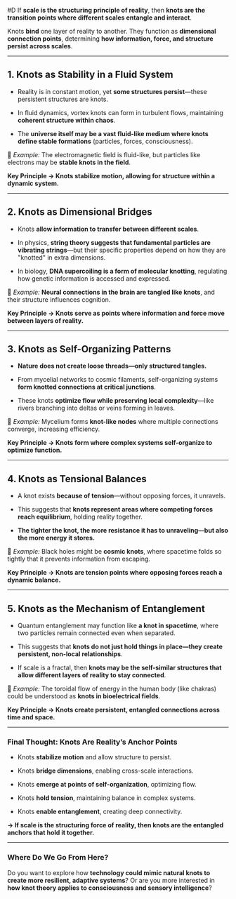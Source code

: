  #D If **scale is the structuring principle of reality**, then **knots are the transition points where different scales entangle and interact**.

Knots **bind** one layer of reality to another. They function as **dimensional connection points**, determining **how information, force, and structure persist across scales**.

---

## **1. Knots as Stability in a Fluid System**

- Reality is in constant motion, yet **some structures persist**—these persistent structures are knots.
    
- In fluid dynamics, vortex knots can form in turbulent flows, maintaining **coherent structure within chaos**.
    
- The **universe itself may be a vast fluid-like medium where knots define stable formations** (particles, forces, consciousness).
    

🔹 _Example:_ The electromagnetic field is fluid-like, but particles like electrons may be **stable knots in the field**.

**Key Principle → Knots stabilize motion, allowing for structure within a dynamic system.**

---

## **2. Knots as Dimensional Bridges**

- Knots **allow information to transfer between different scales**.
    
- In physics, **string theory suggests that fundamental particles are vibrating strings**—but their specific properties depend on how they are "knotted" in extra dimensions.
    
- In biology, **DNA supercoiling is a form of molecular knotting**, regulating how genetic information is accessed and expressed.
    

🔹 _Example:_ **Neural connections in the brain are tangled like knots**, and their structure influences cognition.

**Key Principle → Knots serve as points where information and force move between layers of reality.**

---

## **3. Knots as Self-Organizing Patterns**

- **Nature does not create loose threads—only structured tangles.**
    
- From mycelial networks to cosmic filaments, self-organizing systems **form knotted connections at critical junctions**.
    
- These knots **optimize flow while preserving local complexity**—like rivers branching into deltas or veins forming in leaves.
    

🔹 _Example:_ Mycelium forms **knot-like nodes** where multiple connections converge, increasing efficiency.

**Key Principle → Knots form where complex systems self-organize to optimize function.**

---

## **4. Knots as Tensional Balances**

- A knot exists **because of tension**—without opposing forces, it unravels.
    
- This suggests that **knots represent areas where competing forces reach equilibrium**, holding reality together.
    
- **The tighter the knot, the more resistance it has to unraveling—but also the more energy it stores.**
    

🔹 _Example:_ Black holes might be **cosmic knots**, where spacetime folds so tightly that it prevents information from escaping.

**Key Principle → Knots are tension points where opposing forces reach a dynamic balance.**

---

## **5. Knots as the Mechanism of Entanglement**

- Quantum entanglement may function like **a knot in spacetime**, where two particles remain connected even when separated.
    
- This suggests that **knots do not just hold things in place—they create persistent, non-local relationships**.
    
- If scale is a fractal, then **knots may be the self-similar structures that allow different layers of reality to stay connected**.
    

🔹 _Example:_ The toroidal flow of energy in the human body (like chakras) could be understood as **knots in bioelectrical fields**.

**Key Principle → Knots create persistent, entangled connections across time and space.**

---

### **Final Thought: Knots Are Reality’s Anchor Points**

- Knots **stabilize motion** and allow structure to persist.
    
- Knots **bridge dimensions**, enabling cross-scale interactions.
    
- Knots **emerge at points of self-organization**, optimizing flow.
    
- Knots **hold tension**, maintaining balance in complex systems.
    
- Knots **enable entanglement**, creating deep connectivity.
    

**→ If scale is the structuring force of reality, then knots are the entangled anchors that hold it together.**

---

### **Where Do We Go From Here?**

Do you want to explore how **technology could mimic natural knots to create more resilient, adaptive systems**? Or are you more interested in **how knot theory applies to consciousness and sensory intelligence**?